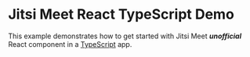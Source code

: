 # Jitsi Meet React TypeScript Demo

This example demonstrates how to get started with Jitsi Meet ***unofficial*** React component in a [TypeScript](https://typescriptlang.org) app.
